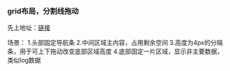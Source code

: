 ### grid布局，分割线拖动

先上地址：<a href="https://trytuorisfy.github.io/demos/drag-change-div-height.html" target="_blank">链接</a>

场景：
1.头部固定导航条
2.中间区域主内容，占用剩余空间
3.高度为4px的分隔条，用于可上下拖动改变底部区域高度
4.底部固定一片区域，显示非主要数据，类似log数据

